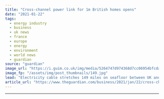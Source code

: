 ```yaml
---
title: "Cross-channel power link for 1m British homes opens"
date: "2021-01-22"
tags: 
  - energy industry
  - business
  - uk news
  - france
  - europe
  - energy
  - environment
  - world news
  - guardian
source: "guardian"
image_url: "https://i.guim.co.uk/img/media/5264747d974368d7cc06954bfcda0ee96691475a/0_0_5886_3532/master/5886.jpg?width=460&quality=85&auto=format&fit=max&s=d573dd5242cb9064bcb2c63c13fdab90"
image_fp: "/assets/img/post_thumbnails/149.jpg"
lead: "Electricity cable stretches 149 miles on seafloor between UK and FranceA new high-voltage subsea cable linking the UK to France has begun importing enough electricity to power 1m British homes.The delayed power cable, which is the second interconnect..."
article_url: "https://www.theguardian.com/business/2021/jan/22/cross-channel-power-link-for-1m-british-homes-opens-electricity"
---
```


---
